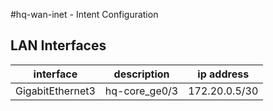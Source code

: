 
#hq-wan-inet - Intent Configuration


## LAN Interfaces

| interface     | description  | ip address   |
| ------------- | -------------| ------------ |
| GigabitEthernet3 | hq-core_ge0/3 | 172.20.0.5/30 |
